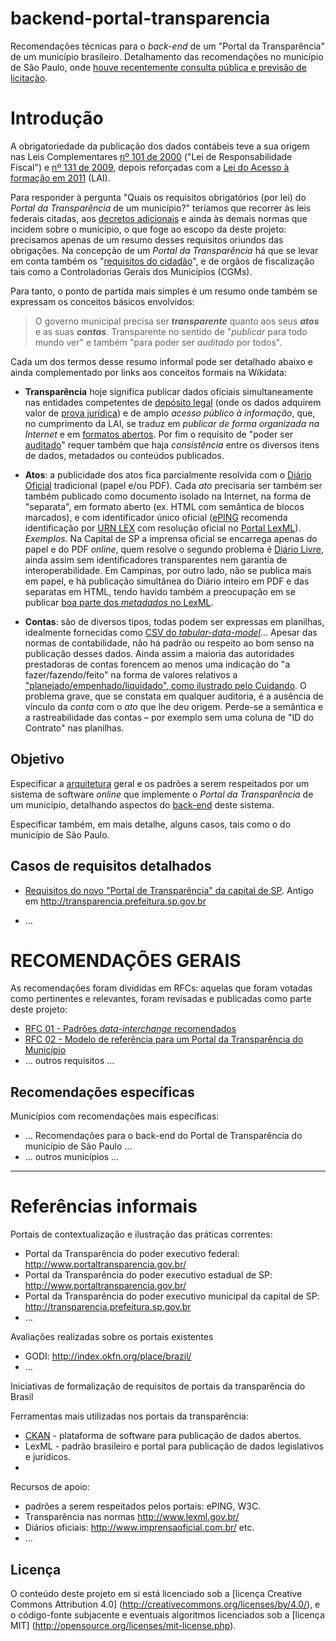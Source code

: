 # backend-portal-transparencia
Recomendações técnicas para o *back-end* de um "Portal da Transparência" de um município brasileiro. Detalhamento das recomendações no município de São Paulo, onde [houve recentemente consulta pública e previsão de licitação](http://www.prefeitura.sp.gov.br/cidade/secretarias/controladoria_geral/noticias/?p=217291).

# Introdução

A obrigatoriedade da publicação dos dados contábeis teve a sua origem nas Leis Complementares [nº 101 de 2000](http://www.lexml.gov.br/urn/urn:lex:br:federal:lei.complementar:2000-05-04;101) ("Lei de Responsabilidade Fiscal")   e [nº 131 de 2009](http://www.lexml.gov.br/urn/urn:lex:br:federal:lei.complementar:2009-05-27;131), depois reforçadas com a [Lei do Acesso à formação em 2011](http://www.lexml.gov.br/urn/urn:lex:br:federal:lei:2011-11-18;12527) (LAI).

Para responder à pergunta "Quais os requisitos obrigatórios (por lei) do *Portal da Transparência* de um município?" teríamos que recorrer às leis federais citadas, aos [decretos adicionais](http://www.portaldatransparencia.gov.br/sobre/Legislacao.asp) e ainda às demais normas que incidem sobre o município, o que foge ao escopo da deste projeto: precisamos apenas de um resumo desses requisitos oriundos das obrigações. Na concepção de um *Portal da Transparência* há que se levar em conta também os "[requisitos do cidadão](http://cafehacker.prefeitura.sp.gov.br/tag/portal-da-transparencia/)", e de orgãos de fiscalização tais como a Controladorias Gerais dos Municípios (CGMs). 

Para tanto, o ponto de partida mais simples é um resumo onde também se expressam os conceitos básicos envolvidos:

> O governo municipal precisa ser ***transparente*** quanto aos seus ***atos*** e as suas ***contas***. Transparente no sentido de "*publicar* para todo mundo ver" e também "para poder ser *auditado* por todos".

Cada um dos termos desse resumo informal pode ser detalhado abaixo e ainda complementado por links aos conceitos formais na Wikidata:

* **Transparência** hoje significa publicar dados oficiais simultaneamente nas entidades competentes de [depósito legal](https://www.wikidata.org/wiki/Q384840) (onde os dados adquirem valor de [prova jurídica](https://www.wikidata.org/wiki/Q176763)) e de amplo *acesso público à informação*, que, no cumprimento da LAI, se traduz em *publicar de forma organizada na Internet* e em [formatos abertos](http://5stardata.info/pt-BR/). Por fim o requisito de "poder ser [auditado](https://www.wikidata.org/wiki/Q181487)" requer também que haja *consistência* entre os diversos itens de dados, metadados ou conteúdos publicados.

* **Atos**: a publicidade dos atos fica parcialmente resolvida com o [Diário Oficial](https://www.wikidata.org/wiki/Q2065227) tradicional (papel e/ou PDF). Cada *ato* precisaria ser também ser também publicado como documento isolado na Internet, na forma de "separata", em formato aberto (ex. HTML com semântica de blocos marcados), e com identificador único oficial ([ePING](http://eping.governoeletronico.gov.br/) recomenda identificação por [URN LEX](https://www.wikidata.org/wiki/Q6537508) com resolução oficial no [Portal LexML](http://www.lexml.gov.br/)). <br/>*Exemplos*. Na Capital de SP a imprensa oficial se encarrega apenas do papel e do PDF *online*, quem resolve o segundo problema é [Diário Livre](http://devcolab.each.usp.br/do), ainda assim sem identificadores transparentes nem garantia de interoperabilidade. Em Campinas, por outro lado, não se publica mais em papel, e há publicação simultânea do Diário inteiro em PDF e das separatas em HTML, tendo havido também a preocupação em se publicar [boa parte dos *metadados* no LexML](http://www.lexml.gov.br/busca/search?f1-tipoDocumento=Legisla%C3%A7%C3%A3o;f2-localidade=Munic%C3%ADpios::Campinas%C2%A0-%C2%A0SP).

* **Contas**: são de diversos tipos, todas podem ser expressas em planilhas, idealmente fornecidas como [CSV do *tabular-data-model*](https://www.w3.org/TR/tabular-data-model/)... Apesar das normas de contabilidade, não há padrão ou respeito ao bom senso na publicação desses dados. Ainda assim a maioria das autoridades prestadoras de contas forencem ao menos uma indicação do "a fazer/fazendo/feito" na forma de valores relativos a ["planejado/empenhado/liquidado", como ilustrado pelo Cuidando](https://cuidando.vc/?/despesa/2016/2016.37.10.4.122.3024.33909200.90.92.0.2574). O problema grave, que se constata em qualquer auditoria, é a ausência de vínculo da *conta* com o *ato* que lhe deu origem. Perde-se a semântica e a rastreabilidade das contas &ndash; por exemplo sem uma coluna de "ID do Contrato" nas planilhas.
 
## Objetivo
Especificar a [arquitetura](https://www.wikidata.org/wiki/Q846636) geral e os padrões a serem respeitados por um sistema de software *online* que implemente o *Portal da Transparência* de um município, detalhando aspectos do [back-end](https://www.wikidata.org/wiki/Q14773417) deste sistema.

Especificar também, em mais detalhe, alguns casos, tais como o do município de São Paulo.

## Casos de requisitos detalhados
* [Requisitos do novo "Portal de Transparência" da capital de SP](docs/caseReqs-saoPaulo.md). Antigo em http://transparencia.prefeitura.sp.gov.br

* ...

# RECOMENDAÇÕES GERAIS

As recomendações foram divididas em RFCs: aquelas que foram votadas como pertinentes e relevantes, foram revisadas e publicadas como parte deste projeto:

* [RFC 01 - Padrões <i>data-interchange</i> recomendados](docs/rfc01.md)
* [RFC 02 - Modelo de referência para um Portal da Transparência do Município](docs/rfc02.md) 
* ... outros requisitos ...
 
## Recomendações específicas
Municípios com recomendações mais específicas:

* ... Recomendações para o back-end do Portal de Transparência do município de São Paulo ...
* ... outros municípios ...


-----

# Referências informais

Portais de contextualização e ilustração das práticas correntes:
* Portal da Transparência do poder executivo federal: http://www.portaltransparencia.gov.br/
* Portal da Transparência do poder executivo  estadual de SP: http://www.portaltransparencia.gov.br/
* Portal da Transparência do poder executivo municipal da capital de SP: http://transparencia.prefeitura.sp.gov.br
* ...

Avaliações realizadas sobre os portais existentes
* GODI: http://index.okfn.org/place/brazil/
* ... 


Iniciativas de formalização de requisitos de portais da transparência do Brasil

Ferramentas mais utilizadas nos portais da transparência:
* [CKAN](http://www.ckan.org) - plataforma de software para publicação de dados abertos.
* LexML - padrão brasileiro e portal para publicação de dados legislativos e jurídicos.
* 

Recursos de apoio:
* padrões a serem respeitados pelos portais: ePING, W3C.
* Transparência nas normas http://www.lexml.gov.br/
* Diários oficiais: http://www.imprensaoficial.com.br/ etc.
* ...


## Licença

O conteúdo deste projeto em si está licenciado sob a [licença Creative Commons Attribution 4.0] (http://creativecommons.org/licenses/by/4.0/), e o código-fonte subjacente e eventuais algoritmos licenciados sob a [licença MIT] (http://opensource.org/licenses/mit-license.php).

